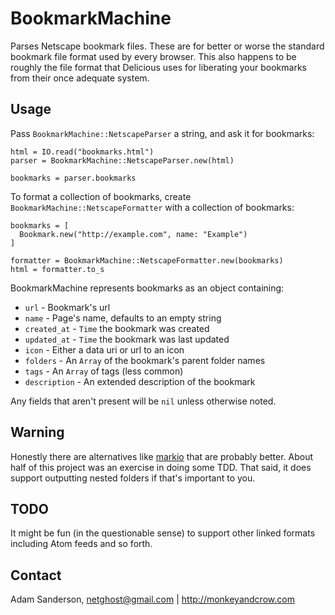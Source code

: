 BookmarkMachine
===============

Parses Netscape bookmark files.  These are for better or worse the standard bookmark file format used by every browser.  This also happens to be roughly the file format that Delicious uses for liberating your bookmarks from their once adequate system.

Usage
-----

Pass `BookmarkMachine::NetscapeParser` a string, and ask it for bookmarks:

```
html = IO.read("bookmarks.html")
parser = BookmarkMachine::NetscapeParser.new(html)

bookmarks = parser.bookmarks
```

To format a collection of bookmarks, create `BookmarkMachine::NetscapeFormatter` with a collection of bookmarks:

```
bookmarks = [
  Bookmark.new("http://example.com", name: "Example")
]

formatter = BookmarkMachine::NetscapeFormatter.new(bookmarks)
html = formatter.to_s
```

BookmarkMachine represents bookmarks as an object containing:

* `url` - Bookmark's url
* `name` - Page's name, defaults to an empty string
* `created_at` - `Time` the bookmark was created
* `updated_at` - `Time` the bookmark was last updated
* `icon` - Either a data uri or url to an icon
* `folders` - An `Array` of the bookmark's parent folder names
* `tags` - An `Array` of tags (less common)
* `description` - An extended description of the bookmark

Any fields that aren't present will be `nil` unless otherwise noted.

Warning 
-------

Honestly there are alternatives like [markio](https://github.com/spajus/markio) that are probably better. About half of this project was an exercise in doing some TDD.  That said, it does support outputting nested folders if that's important to you.

TODO
----

It might be fun (in the questionable sense) to support other linked formats including Atom feeds and so forth.

Contact
-------
Adam Sanderson, netghost@gmail.com | http://monkeyandcrow.com
